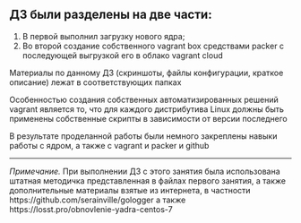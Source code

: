 <h2>ДЗ были разделены на две части:</h2>

<ol><li>В первой выполнил загрузку нового ядра;</li>

<li>Во второй создание собственного vagrant box средствами packer c последующей выгрузкой его в облако vagrant cloud</li></ol>

<p>Материалы  по данному ДЗ (скриншоты, файлы конфигурации, краткое описание) лежат в соответствующих папках</p>

<p>Особенностью создания собственных автоматизированных решений vagrant является то, что для каждого дистрибутива Linux
должны быть применены собственные скрипты в зависимости от версии последнего</p>

<p>В результате проделанной работы были немного закреплены навыки работы с ядром, а также с vagrant и packer и github</p>
<hr>
<p><i>Примечание.</i> При выполнении ДЗ с этого занятия была использована штатная методичка представленная в файлах первого занятия,
а также дополнительные  материалы взятые из интернета, в частности https://github.com/serainville/gologger
а также https://losst.pro/obnovlenie-yadra-centos-7</p>
